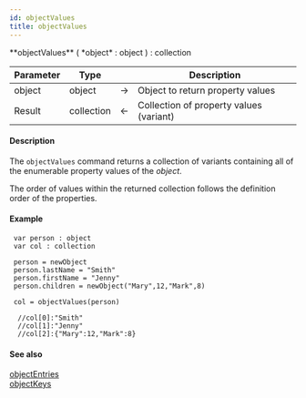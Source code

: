 ```yaml
---
id: objectValues
title: objectValues
---
```


<!-- REF #_command_.objectValues.Syntax -->**objectValues** ( *object* : object ) : collection<!-- END REF -->


<!-- REF #_command_.objectValues.Params -->
|Parameter|Type||Description|
|---------|--- |:---:|------|
|object|object|&#8594;|Object to return property values|
|Result|collection|&#8592;|Collection of property values (variant)|
<!-- END REF -->



#### Description

The `objectValues` command <!-- REF #_command_.objectValues.Summary -->returns a collection of variants containing all of the enumerable property values of the *object*<!-- END REF -->.

The order of values within the returned collection follows the definition order of the properties.


#### Example

```qs
 var person : object
 var col : collection

 person = newObject
 person.lastName = "Smith"
 person.firstName = "Jenny"
 person.children = newObject("Mary",12,"Mark",8)

 col = objectValues(person)

  //col[0]:"Smith"
  //col[1]:"Jenny"
  //col[2]:{"Mary":12,"Mark":8}
```

#### See also

[objectEntries](objectEntries.md)<br/>
[objectKeys](objectKeys.md)
